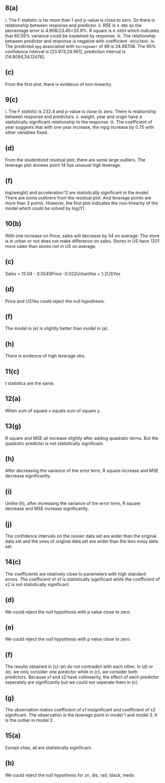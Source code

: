 ## 8(a)
i. The F statistic is far more than 1 and p-value is close to zero. So there is relationship between response and predictor.
ii. RSE is `4.906` so the percentage error is 4.906/23.45=20.9%. R square is `0.6059` which indicates that 60.59% variance could be explained by response.
iii. The relationship between predictor and response is negative with coefficient `-03157845`.
iv. The predicted `mpg` associated with `horsepower` of 98 is 24.46708. The 95% confidence interval is [23.973,24.961], prediction interval is [14.8094,34.12476].

## (c)
From the first plot, there is evidence of non-linearity.

## 9(c)
i. The F statistic is 232.4 and p-value is close to zero. There is relationship between response and predictors.
ii. weight, year and origin have a statistically significant relationship to the response.
iii. The coefficient of year suggests that with one year increase, the mpg increase by 0.75 with other variables fixed.

## (d)
From the studentized residual plot, there are some large outliers. The leverage plot showes point 14 has unusual high leverage.

## (f)
log(weight) and acceleration^2 are statistically significant in the model. There are some outliners from the residual plot. And leverage points are more than 3 points.
However, the first plot indicates the non-linearity of the model which could be solved by log(Y).


## 10(b)
With one increase on Price, sales will decrease by 54 on average. 
The store is in urban or not does not make difference on sales.
Stores in US have 1201 more sales than stores not in US on average.

## (c)
Sales = 13.04 - 0.0545Price -0.022UrbanYes + 1.2USYes

## (d)
Price and USYes could reject the null hypothesis.

## (f)
The model in (e) is slightly better than model in (a).

## (h)
There is evidence of high leverage obs.

## 11(c)
t statistics are the same.

## 12(a)
When sum of square x equals sum of square y.

## 13(g)
R square and MSE all increase slightly after adding quadratic terms. But the quadratic predictor is not statistically significant.

## (h)
After decreasing the variance of the error term, R square increase and MSE decrease significantly.

## (i)
Unlike (h), after increasing the variance of the error term, R square decrease and MSE increase significantly.


## (j)
The confidence intervals on the noisier data set are wider than the original data set and the ones of original data set are wider than the less noisy data set.

## 14(c)
The coefficients are relatively close to parameters with high standard errors. The coefficient of x1 is statistically significant while the coefficient of x2 is not statistically significant

## (d)
We could reject the null hypothesis with p value close to zero.

## (e)
We could reject the null hypothesis with p value close to zero.

## (f)
The results obtained in (c)-(e) do not contradict with each other. In (d) or (e), we only consider one predictor while in (c), we consider both predictors. Because x1 and x2 have collinearity, the effect of each predictor seperately are significantly but we could not seperate them in (c).

## (g)
The observation makes coefficient of x1 insignificant and coefficient of x2 significant. The observation is the leverage point in model 1 and model 3. It is the outlier in model 2.

## 15(a)
Except chas, all are statistically significant.

## (b)
We could reject the null hypothesis for zn, dis, rad, black, medv.




 




